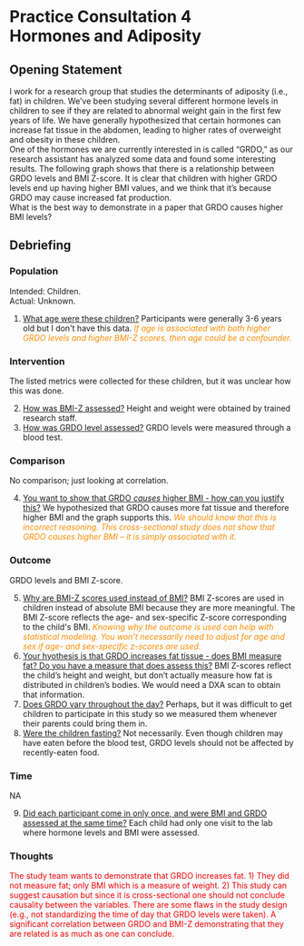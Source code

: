# Practice Consultation 4 <br />Hormones and Adiposity

## Opening Statement

I work for a research group that studies the determinants of adiposity (i.e., fat) in children. We’ve been studying several different hormone levels in children to see if they are related to abnormal weight gain in the first few years of life. We have generally hypothesized that certain hormones can increase fat tissue in the abdomen, leading to higher rates of overweight and obesity in these children.  
One of the hormones we are currently interested in is called “GRDO,” as our research assistant has analyzed some data and found some interesting results. The following graph shows that there is a relationship between GRDO levels and BMI Z-score. It is clear that children with higher GRDO levels end up having higher BMI values, and we think that it’s because GRDO may cause increased fat production.  
What is the best way to demonstrate in a paper that GRDO causes higher BMI levels?


## Debriefing

### Population

Intended: Children.  
Actual: Unknown.  

1. <u>What age were these children?</u> Participants were generally 3-6 years old but I don't have this data. <font color = #ff8c00>*If age is associated with both higher GRDO levels and higher BMI-Z scores, then age could be a confounder.*</font>

### Intervention

The listed metrics were collected for these children, but it was unclear how this was done.  

2. <u>How was BMI-Z assessed?</u> Height and weight were obtained by trained research staff.
3. <u>How was GRDO level assessed?</u> GRDO levels were measured through a blood test.

### Comparison

No comparison; just looking at correlation.  

4. <u>You want to show that GRDO *causes* higher BMI - how can you justify this?</u> We hypothesized that GRDO causes more fat tissue and therefore higher BMI and the graph supports this. <font color = #ff8c00>*We should know that this is incorrect reasoning. This cross-sectional study does not show that GRDO causes higher BMI – it is simply associated with it.*</font>

### Outcome

GRDO levels and BMI Z-score.

5. <u>Why are BMI-Z scores used instead of BMI?</u> BMI Z-scores are used in children instead of absolute BMI because they are more meaningful. The BMI Z-score reflects the age- and sex-specific Z-score corresponding to the child's BMI. <font color = #ff8c00>*Knowing why the outcome is used can help with statistical modeling. You won’t necessarily need to adjust for age and sex if age- and sex-specific z-scores are used.*</font>
6. <u>Your hyothesis is that GRDO increases fat tissue - does BMI measure fat? Do you have a measure that does assess this?</u> BMI Z-scores reflect the child’s height and weight, but don’t actually measure how fat is distributed in children’s bodies. We would need a DXA scan to obtain that information.
7. <u>Does GRDO vary throughout the day?</u> Perhaps, but it was difficult to get children to participate in this study so we measured them whenever their parents could bring them in.
8. <u>Were the children fasting?</u> Not necessarily. Even though children may have eaten before the blood test, GRDO levels should not be affected by recently-eaten food.

### Time

NA

9. <u>Did each participant come in only once, and were BMI and GRDO assessed at the same time?</u> Each child had only one visit to the lab where hormone levels and BMI were assessed.

### Thoughts

<font color = #ef0000>The study team wants to demonstrate that GRDO increases fat. 1) They did not measure fat; only BMI which is a measure of weight. 2) This study can suggest causation but since it is cross-sectional one should not conclude causality between the variables. There are some flaws in the study design (e.g., not standardizing the time of day that GRDO levels were taken). A significant correlation between GRDO and BMI-Z demonstrating that they are related is as much as one can conclude.</font>